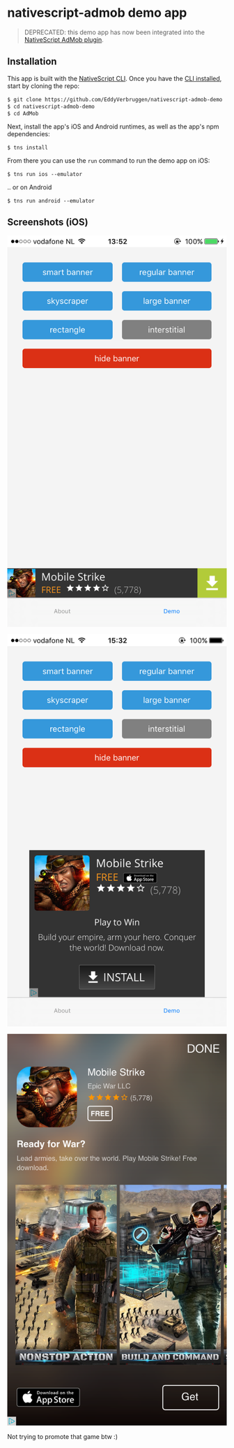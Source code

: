 # nativescript-admob demo app

> DEPRECATED: this demo app has now been integrated into the [NativeScript AdMob plugin](https://github.com/EddyVerbruggen/nativescript-admob).

## Installation

This app is built with the [NativeScript CLI](https://github.com/NativeScript/nativescript-cli).
Once you have the [CLI installed](https://github.com/NativeScript/nativescript-cli#installation), start by cloning the repo:

```
$ git clone https://github.com/EddyVerbruggen/nativescript-admob-demo
$ cd nativescript-admob-demo
$ cd AdMob
```

Next, install the app's iOS and Android runtimes, as well as the app's npm dependencies:

```
$ tns install
```

From there you can use the `run` command to run the demo app on iOS:

```
$ tns run ios --emulator
```

.. or on Android

```
$ tns run android --emulator
```

## Screenshots (iOS)

![](screenshots/iOS/01-ios-smart.PNG)


![](screenshots/iOS/02-ios-rectangle.PNG)


![](screenshots/iOS/03-ios-interstitial.PNG)

Not trying to promote that game btw :)
